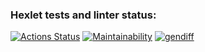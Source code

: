### Hexlet tests and linter status:
[![Actions Status](https://github.com/Finderlook/frontend-project-46/actions/workflows/hexlet-check.yml/badge.svg)](https://github.com/Finderlook/frontend-project-46/actions)
[![Maintainability](https://api.codeclimate.com/v1/badges/dd6bf459971f6ca6ef0a/maintainability)](https://codeclimate.com/github/Finderlook/frontend-project-46/maintainability)
[![gendiff](https://github.com/Finderlook/frontend-project-46/actions/workflows/gendiff.yml/badge.svg)](https://github.com/Finderlook/frontend-project-46/actions/workflows/gendiff.yml)